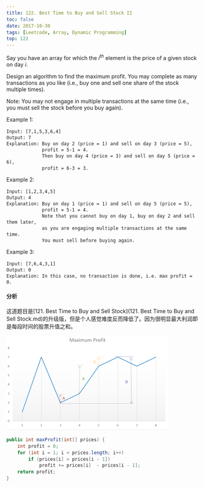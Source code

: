 ```yaml
---
title: 122. Best Time to Buy and Sell Stock II
toc: false
date: 2017-10-30
tags: [Leetcode, Array, Dynamic Programming]
top: 122
---
```


Say you have an array for which the $i^{th}$ element is the price of a given stock on day $i$.

Design an algorithm to find the maximum profit. You may complete as many transactions as you like (i.e., buy one and sell one share of the stock multiple times).

Note: You may not engage in multiple transactions at the same time (i.e., you must sell the stock before you buy again).

Example 1:

```
Input: [7,1,5,3,6,4]
Output: 7
Explanation: Buy on day 2 (price = 1) and sell on day 3 (price = 5), 
             profit = 5-1 = 4.
             Then buy on day 4 (price = 3) and sell on day 5 (price = 6),
             profit = 6-3 = 3.
```

Example 2:

```
Input: [1,2,3,4,5]
Output: 4
Explanation: Buy on day 1 (price = 1) and sell on day 5 (price = 5), 
             profit = 5-1 = 4.
             Note that you cannot buy on day 1, buy on day 2 and sell them later, 
             as you are engaging multiple transactions at the same time. 
             You must sell before buying again.
```

Example 3:

```
Input: [7,6,4,3,1]
Output: 0
Explanation: In this case, no transaction is done, i.e. max profit = 0.
```

#### 分析

这道题目是[121. Best Time to Buy and Sell Stock](121. Best Time to Buy and Sell Stock.md)的升级版，但是个人感觉难度反而降低了。因为很明显最大利润即是每段时间的股票升值之和。


![](figures/leetCode122.png)


```java
public int maxProfit(int[] prices) {
    int profit = 0;
    for (int i = 1; i < prices.length; i++)
        if (prices[i] > prices[i - 1]) 
            profit += prices[i]  - prices[i - 1];
    return profit;
}
```

